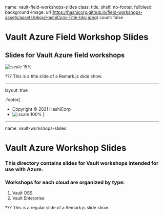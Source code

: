 name: vault-field-workshops-slides
class: title, shelf, no-footer, fullbleed
background-image: url(https://hashicorp.github.io/field-workshops-assets/assets/bkgs/HashiCorp-Title-bkg.jpeg)
count: false


# Vault Azure Field Workshop Slides
## Slides for Vault Azure field workshops

![:scale 15%](https://hashicorp.github.io/field-workshops-assets/assets/logos/logo_vault.png)

???
This is a title slide of a Remark.js slide show.

---
layout: true

.footer[
- Copyright © 2021 HashiCorp
- ![:scale 100%](https://hashicorp.github.io/field-workshops-assets/assets/logos/HashiCorp_Icon_Black.svg)
]

---
name: vault-workshops-slides
# Vault Azure Workshop Slides
### This directory contains slides for Vault workshops intended for use with Azure.
### Workshops for each cloud are organized by type:
  1. Vault OSS
  1. Vault Enterprise

???
This is a regular slide of a Remark.js slide show.
